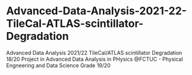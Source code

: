 # Advanced-Data-Analysis-2021-22-TileCal-ATLAS-scintillator-Degradation
Advanced Data Analysis 2021/22 TileCal/ATLAS scintillator Degradation  18/20
Project in Advanced Data Analysis in PHysics @FCTUC - Physical Engneering and Data Science
Grade 19/20
